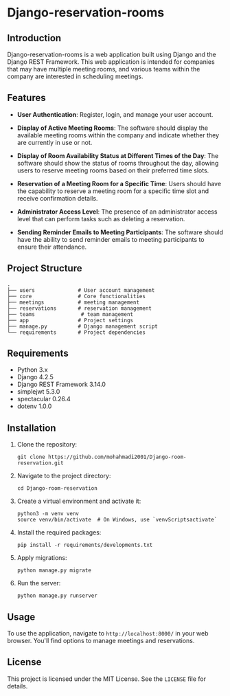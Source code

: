 
# Django-reservation-rooms

## Introduction

 Django-reservation-rooms is a web application built using Django and the Django REST Framework. This web application is intended for companies that may have multiple meeting rooms, and various teams within the company are interested in scheduling meetings.
## Features

- **User Authentication**: Register, login, and manage your user account.

- **Display of Active Meeting Rooms**:
        The software should display the available meeting rooms within the company and indicate whether they are currently in use or not.

- **Display of Room Availability Status at Different Times of the Day**:
        The software should show the status of rooms throughout the day, allowing users to reserve meeting rooms based on their preferred time slots.

- **Reservation of a Meeting Room for a Specific Time**:
        Users should have the capability to reserve a meeting room for a specific time slot and receive confirmation details.

- **Administrator Access Level**:
        The presence of an administrator access level that can perform tasks such as deleting a reservation.

- **Sending Reminder Emails to Meeting Participants**:
        The software should have the ability to send reminder emails to meeting participants to ensure their attendance.

## Project Structure

```
.
├── users              # User account management
├── core               # Core functionalities
├── meetings           # meeting management
├── reservations       # reservation management
├── teams               # team management
├── app                # Project settings
├── manage.py          # Django management script
└── requirements       # Project dependencies
```

## Requirements

- Python 3.x
- Django 4.2.5
- Django REST Framework 3.14.0
- simplejwt 5.3.0
- spectacular 0.26.4
- dotenv 1.0.0

## Installation

1. Clone the repository:

    ```
    git clone https://github.com/mohahmadi2001/Django-room-reservation.git
    ```

2. Navigate to the project directory:

    ```
    cd Django-room-reservation
    ```

3. Create a virtual environment and activate it:

    ```
    python3 -m venv venv
    source venv/bin/activate  # On Windows, use `venvScriptsactivate`
    ```

4. Install the required packages:

    ```
    pip install -r requirements/developments.txt
    ```

5. Apply migrations:

    ```
    python manage.py migrate
    ```

6. Run the server:

    ```
    python manage.py runserver
    ```

## Usage

To use the application, navigate to `http://localhost:8000/` in your web browser. You'll find options to manage meetings and reservations.

## License

This project is licensed under the MIT License. See the `LICENSE` file for details.
